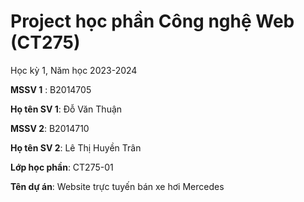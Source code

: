 # Project học phần Công nghệ Web (CT275)

Học kỳ 1, Năm học 2023-2024

**MSSV 1** : B2014705

**Họ tên SV 1**: Đỗ Văn Thuận

**MSSV 2**: B2014710

**Họ tên SV 2**: Lê Thị Huyền Trân

**Lớp học phần**: CT275-01

**Tên dự án**: Website trực tuyến bán xe hơi Mercedes
